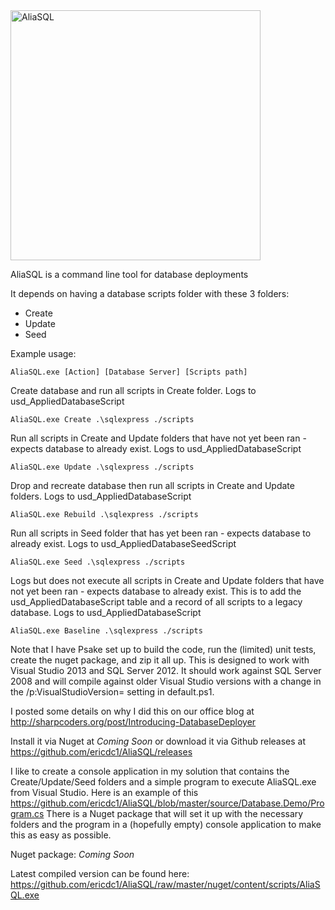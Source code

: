 <img src="https://raw.github.com/ericdc1/AliaSQL/master/images/AliaSQL.PNG" alt="AliaSQL" width="400">

AliaSQL is a command line tool for database deployments

It depends on having a database scripts folder with these 3 folders:
- Create
- Update
- Seed

Example usage:

```dos
AliaSQL.exe [Action] [Database Server] [Scripts path] 
```

Create database and run all scripts in Create folder.
Logs to usd_AppliedDatabaseScript
```dos
AliaSQL.exe Create .\sqlexpress ./scripts  
```

Run all scripts in Create and Update folders that have not yet been ran - expects database to already exist.
Logs to usd_AppliedDatabaseScript
```dos
AliaSQL.exe Update .\sqlexpress ./scripts  
```

Drop and recreate database then run all scripts in Create and Update folders.
Logs to usd_AppliedDatabaseScript
```dos
AliaSQL.exe Rebuild .\sqlexpress ./scripts  
```

Run all scripts in Seed folder that has yet been ran - expects database to already exist.
Logs to usd_AppliedDatabaseSeedScript
```dos
AliaSQL.exe Seed .\sqlexpress ./scripts  
```

Logs but does not execute all scripts in Create and Update folders that have not yet been ran - expects database to already exist. This is to add the usd_AppliedDatabaseScript table and a record of all scripts to a legacy database.
Logs to usd_AppliedDatabaseScript
```dos
AliaSQL.exe Baseline .\sqlexpress ./scripts  
```

Note that I have Psake set up to build the code, run the (limited) unit tests, create the nuget package, and zip it all up.  This is designed to work with Visual Studio 2013 and SQL Server 2012. It should work against SQL Server 2008 and will compile against older Visual Studio versions with a change in the /p:VisualStudioVersion= setting in default.ps1.

I posted some details on why I did this on our office blog at http://sharpcoders.org/post/Introducing-DatabaseDeployer


Install it via Nuget at *Coming Soon* or download it via Github releases at https://github.com/ericdc1/AliaSQL/releases

I like to create a console application in my solution that contains the Create/Update/Seed folders and a simple program to execute AliaSQL.exe from Visual Studio. Here is an example of this https://github.com/ericdc1/AliaSQL/blob/master/source/Database.Demo/Program.cs  There is a Nuget package that will set it up with the necessary folders and the program in a (hopefully empty) console application to make this as easy as possible.

Nuget package: *Coming Soon*

Latest compiled version can be found here: https://github.com/ericdc1/AliaSQL/raw/master/nuget/content/scripts/AliaSQL.exe



